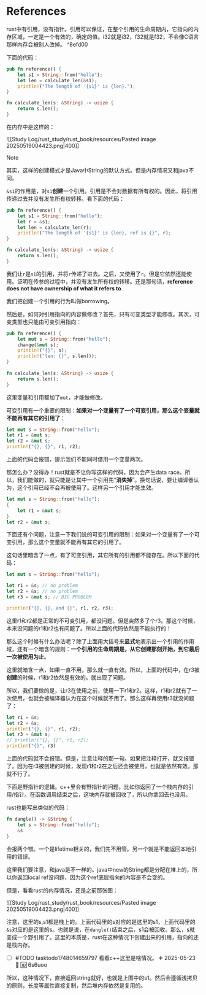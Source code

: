 # References

rust中有引用，没有指针。引用可以保证，在整个引用的生命周期内，它指向的内存区域，一定是一个有效的，确定的值。i32就是i32，f32就是f32，不会像C语言那样内存会被别人改掉。 ^8efd00

下面的代码：

```rust
pub fn reference() {
    let s1 = String::from("hello");
    let len = calculate_len(&s1);
    println!("The length of '{s1}' is {len}.");
}

fn calculate_len(s: &String) -> usize {
    return s.len();
}
```

在内存中是这样的：

![[Study Log/rust_study/rust_book/resources/Pasted image 20250519004423.png|400]]

> [!note]
> 其实，这样的创建模式才是Java中String的默认方式。但是内存情况又和java不同。

`&s1`的作用是，对`s1`**创建**一个引用。引用是不会对数据有所有权的。因此，将引用传递过去并没有发生所有权转移。看下面的代码：

```rust
pub fn reference() {
    let s1 = String::from("hello");
    let r = &s1;
    let len = calculate_len(r);
    println!("The length of '{s1}' is {len}, ref is {}", r);
}

fn calculate_len(s: &String) -> usize {
    return s.len();
}
```

我们让`r`是`s1`的引用，并将`r`传递了进去。之后，又使用了`r`。但是它依然还能使用。证明在传参的过程中，并没有发生所有权的转移。还是那句话，**reference does not have ownership of what it refers to**.

我们把创建一个引用的行为叫做borrowing。

然后是，如何对引用指向的内容做修改？首先，只有可变类型才能修改。其次，可变类型也只能由可变引用指向：

```rust
pub fn reference() {  
    let mut s = String::from("hello");  
    change(&mut s);  
    println!("{}", s);  
    println!("len: {}", s.len());  
}  
  
fn calculate_len(s: &String) -> usize {  
    return s.len();  
}
```

这里变量和引用都加了`mut`，才能做修改。

可变引用有一个重要的限制：**如果对一个变量有了一个可变引用，那么这个变量就不能再有其它的引用了**：

```rust
let mut s = String::from("hello");
let r1 = &mut s;
let r2 = &mut s;
println!("{}, {}", r1, r2);
```

上面的代码会报错，提示我们不能同时借用一个变量两次。

那怎么办？没得办！rust就是不让你写这样的代码，因为会产生data race。所以，我们能做的，就只能是让其中一个引用先“**消失掉**”。换句话说，要让编译器认为，这个引用已经不会再被使用了。这样另一个引用才能生效。

```rust
let mut s = String::from("hello");
{
	let r1 = &mut s;
}
let r2 = &mut s;
```

下面还有个问题，注意一下我们说的可变引用的限制：如果对一个变量有了一个可变引用，那么这个变量就不能再有其它的引用了。

这句话里暗含了一点，有了可变引用，其它所有的引用都不能存在。所以下面的代码：

```rust
let mut s = String::from("hello");

let r1 = &s; // no problem
let r2 = &s; // no problem
let r3 = &mut s; // BIG PROBLEM

println!("{}, {}, and {}", r1, r2, r3);
```

这里r1和r2都是正常的不可变引用，都没问题。但是突然多了个r3。那这个时候，本来没问题的r1和r2也有问题了。所以上面的代码依然是不能执行的！

那么这个时候有什么办法呢？除了上面用大括号来**显式**地表示出一个引用的作用域，还有一个暗含的规则：**一个引用的生命周期是，从它创建那刻开始，到它最后一次被使用为止**。

这里就暗含一点，如果一直不用，那么就一直有效。所以，上面的代码中，在r3被**创建**的时候，r1和r2依然是有效的。就出现了问题。

所以，我们要做的是，让r3在使用之前，使用一下r1和r2。这样，r1和r2就有了一次使用，也就会被编译器认为在这个时候就不用了。那么这样再使用r3就没问题了：

```rust
let r1 = &s;
let r2 = &s;
println!("{}, {}", r1, r2);
let r3 = &mut s;
// println!("{}, {}", r1, r2);
println!("{}", r3)
```

上面的代码就不会报错。但是，注意注释的那一句。如果把注释打开，就又报错了。因为在r3被创建的时候，发现r1和r2在之后还会被使用，也就是依然有效，那就不行了。

下面是野指针的逻辑。c++里会有野指针的问题，比如你返回了一个栈内存的引用/指针。在函数调用结束之后，这块内存就被回收了，所以你拿回去也没用。

rust也能写出类似的代码：

```rust
fn dangle() -> &String {
    let s = String::from("hello");
    &s
}
```

会报两个错。一个是lifetime相关的，我们先不用管。另一个就是不能返回本地引用的错误。

这里我们要注意，和java是不一样的。java中new的String都是分配在堆上的，所以你返回local ref没问题，因为这个ref底层指向的内容是不会变的。

但是，看看rust的内存情况，还是之前那张图：

![[Study Log/rust_study/rust_book/resources/Pasted image 20250519004423.png|400]]

注意，这里的s,s1都是栈上的。上面代码里的s对应的是这里的s1，上面代码里的`&s`对应的是这里的s。也就是说，在`dangle()`结束之后，s1会被回收。那么，s就变成一个野引用了。这里的本质是，rust在这种情况下创建出来的引用，指向的还是栈内存。

- [ ] #TODO tasktodo1748014659797 看看c++这里是啥情况。 ➕ 2025-05-23 🔺 🆔 6s6uoo 

所以，这种情况下，直接返回string就好，也就是上图中的s1。然后会遵循浅拷贝的原则，长度等属性直接复制，然后堆内存依然是复用的。